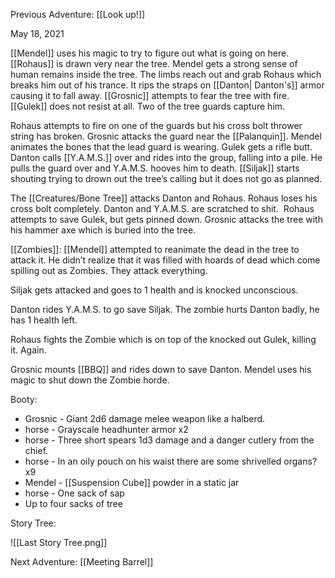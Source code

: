 Previous Adventure: [[Look up!]]

May 18, 2021

[[Mendel]] uses his magic to try to figure out what is going on here. [[Rohaus]] is drawn very near the tree. Mendel gets a strong sense of human remains inside the tree. The limbs reach out and grab Rohaus which breaks him out of his trance. It rips the straps on [[Danton| Danton's]] armor causing it to fall away. [[Grosnic]] attempts to fear the tree with fire. [[Gulek]] does not resist at all. Two of the tree guards capture him. 

Rohaus attempts to fire on one of the guards but his cross bolt thrower string has broken. Grosnic attacks the guard near the [[Palanquin]]. Mendel animates the bones that the lead guard is wearing. Gulek gets a rifle butt. Danton calls [[Y.A.M.S.]] over and rides into the group, falling into a pile. He pulls the guard over and Y.A.M.S. hooves him to death. [[Siljak]] starts shouting trying to drown out the tree’s calling but it does not go as planned. 

The [[Creatures/Bone Tree]] attacks Danton and Rohaus. Rohaus loses his cross bolt completely. Danton and Y.A.M.S. are scratched to shit.  Rohaus attempts to save Gulek, but gets pinned down. Grosnic attacks the tree with his hammer axe which is buried into the tree. 

[[Zombies]]: [[Mendel]] attempted to reanimate the dead in the tree to attack it. He didn’t realize that it was filled with hoards of dead which come spilling out as Zombies. They attack everything. 

Siljak gets attacked and goes to 1 health and is knocked unconscious. 

Danton rides Y.A.M.S. to go save Siljak. The zombie hurts Danton badly, he has 1 health left. 

Rohaus fights the Zombie which is on top of the knocked out Gulek, killing it. Again.

Grosnic mounts [[BBQ]] and rides down to save Danton. Mendel uses his magic to shut down the Zombie horde. 

Booty: 
* Grosnic - Giant 2d6 damage melee weapon like a halberd. 
* horse - Grayscale headhunter armor x2
* horse - Three short spears 1d3 damage and a danger cutlery from the chief.
* horse - In an oily pouch on his waist there are some shrivelled organs? x9
* Mendel - [[Suspension Cube]] powder in a static jar
* horse - One sack of sap
* Up to four sacks of tree 

Story Tree:

![[Last Story Tree.png]]

Next Adventure: [[Meeting Barrel]]